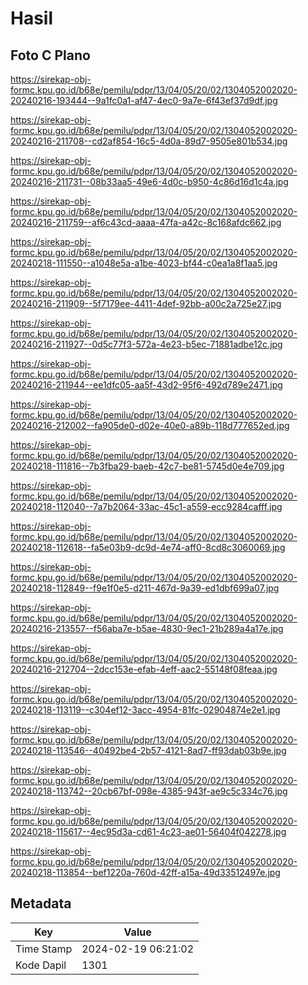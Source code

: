 # Hasil

## Foto C Plano

https://sirekap-obj-formc.kpu.go.id/b68e/pemilu/pdpr/13/04/05/20/02/1304052002020-20240216-193444--9a1fc0a1-af47-4ec0-9a7e-6f43ef37d9df.jpg

https://sirekap-obj-formc.kpu.go.id/b68e/pemilu/pdpr/13/04/05/20/02/1304052002020-20240216-211708--cd2af854-16c5-4d0a-89d7-9505e801b534.jpg

https://sirekap-obj-formc.kpu.go.id/b68e/pemilu/pdpr/13/04/05/20/02/1304052002020-20240216-211731--08b33aa5-49e6-4d0c-b950-4c86d16d1c4a.jpg

https://sirekap-obj-formc.kpu.go.id/b68e/pemilu/pdpr/13/04/05/20/02/1304052002020-20240216-211759--af6c43cd-aaaa-47fa-a42c-8c168afdc662.jpg

https://sirekap-obj-formc.kpu.go.id/b68e/pemilu/pdpr/13/04/05/20/02/1304052002020-20240218-111550--a1048e5a-a1be-4023-bf44-c0ea1a8f1aa5.jpg

https://sirekap-obj-formc.kpu.go.id/b68e/pemilu/pdpr/13/04/05/20/02/1304052002020-20240216-211909--5f7179ee-4411-4def-92bb-a00c2a725e27.jpg

https://sirekap-obj-formc.kpu.go.id/b68e/pemilu/pdpr/13/04/05/20/02/1304052002020-20240216-211927--0d5c77f3-572a-4e23-b5ec-71881adbe12c.jpg

https://sirekap-obj-formc.kpu.go.id/b68e/pemilu/pdpr/13/04/05/20/02/1304052002020-20240216-211944--ee1dfc05-aa5f-43d2-95f6-492d789e2471.jpg

https://sirekap-obj-formc.kpu.go.id/b68e/pemilu/pdpr/13/04/05/20/02/1304052002020-20240216-212002--fa905de0-d02e-40e0-a89b-118d777652ed.jpg

https://sirekap-obj-formc.kpu.go.id/b68e/pemilu/pdpr/13/04/05/20/02/1304052002020-20240218-111816--7b3fba29-baeb-42c7-be81-5745d0e4e709.jpg

https://sirekap-obj-formc.kpu.go.id/b68e/pemilu/pdpr/13/04/05/20/02/1304052002020-20240218-112040--7a7b2064-33ac-45c1-a559-ecc9284cafff.jpg

https://sirekap-obj-formc.kpu.go.id/b68e/pemilu/pdpr/13/04/05/20/02/1304052002020-20240218-112618--fa5e03b9-dc9d-4e74-aff0-8cd8c3060069.jpg

https://sirekap-obj-formc.kpu.go.id/b68e/pemilu/pdpr/13/04/05/20/02/1304052002020-20240218-112849--f9e1f0e5-d211-467d-9a39-ed1dbf699a07.jpg

https://sirekap-obj-formc.kpu.go.id/b68e/pemilu/pdpr/13/04/05/20/02/1304052002020-20240216-213557--f56aba7e-b5ae-4830-9ec1-21b289a4a17e.jpg

https://sirekap-obj-formc.kpu.go.id/b68e/pemilu/pdpr/13/04/05/20/02/1304052002020-20240216-212704--2dcc153e-efab-4eff-aac2-55148f08feaa.jpg

https://sirekap-obj-formc.kpu.go.id/b68e/pemilu/pdpr/13/04/05/20/02/1304052002020-20240218-113119--c304ef12-3acc-4954-81fc-02904874e2e1.jpg

https://sirekap-obj-formc.kpu.go.id/b68e/pemilu/pdpr/13/04/05/20/02/1304052002020-20240218-113546--40492be4-2b57-4121-8ad7-ff93dab03b9e.jpg

https://sirekap-obj-formc.kpu.go.id/b68e/pemilu/pdpr/13/04/05/20/02/1304052002020-20240218-113742--20cb67bf-098e-4385-943f-ae9c5c334c76.jpg

https://sirekap-obj-formc.kpu.go.id/b68e/pemilu/pdpr/13/04/05/20/02/1304052002020-20240218-115617--4ec95d3a-cd61-4c23-ae01-56404f042278.jpg

https://sirekap-obj-formc.kpu.go.id/b68e/pemilu/pdpr/13/04/05/20/02/1304052002020-20240218-113854--bef1220a-760d-42ff-a15a-49d33512497e.jpg


## Metadata

| Key        | Value               |
| ---------- | ------------------- |
| Time Stamp | 2024-02-19 06:21:02 |
| Kode Dapil | 1301                |



